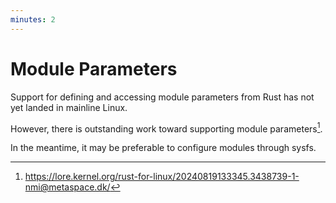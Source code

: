 ```yaml
---
minutes: 2
---
```


# Module Parameters

Support for defining and accessing module parameters from Rust has not yet landed in mainline Linux.

However, there is outstanding work toward supporting module parameters[^1].

In the meantime, it may be preferable to configure modules through sysfs.

[^1]: <https://lore.kernel.org/rust-for-linux/20240819133345.3438739-1-nmi@metaspace.dk/>
